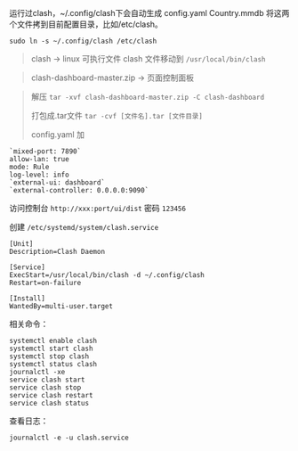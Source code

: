 运行过clash，~/.config/clash下会自动生成
config.yaml
Country.mmdb
将这两个文件拷到目前配置目录，比如/etc/clash。

`sudo ln -s ~/.config/clash /etc/clash`

> clash -> linux 可执行文件
clash 文件移动到 `/usr/local/bin/clash`

> clash-dashboard-master.zip -> 页面控制面板

> 解压
`tar -xvf clash-dashboard-master.zip -C clash-dashboard`
> 
> 打包成.tar文件
`tar -cvf [文件名].tar [文件目录]`
> 
>config.yaml 加
```
`mixed-port: 7890`
allow-lan: true
mode: Rule
log-level: info
`external-ui: dashboard`
`external-controller: 0.0.0.0:9090`
```
访问控制台 `http://xxx:port/ui/dist`  密码 `123456`

创建 `/etc/systemd/system/clash.service`
```
[Unit]
Description=Clash Daemon

[Service]
ExecStart=/usr/local/bin/clash -d ~/.config/clash
Restart=on-failure

[Install]
WantedBy=multi-user.target
```

相关命令：
```
systemctl enable clash
systemctl start clash
systemctl stop clash
systemctl status clash
journalctl -xe
service clash start 
service clash stop 
service clash restart
service clash status 
```

查看日志：
```
journalctl -e -u clash.service
```
